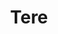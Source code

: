 ---
title: Tere
date: 
draft: false

# descripcion
description : Ovalo doble contorno

materials: Plata 925

color: Opalo turquesa

dimensions: 1,5cm

code: 02-08-0051

type: "Dijes"

categories: []

price: $3.800,00

price_eftvo: $3.230,00

# Images
# first image will be shown in the product page
images:
  # - image: "images/path_to_image"
  # La ubicacion de las imagenes es imagenes/Dijes/Dijes.Opalo/02-08-0051-tere
  - image: "./images/dijes/opalo/02-08-0051-ovalo-doble-contorno_a.JPG"
  - image: "./images/dijes/opalo/02-08-0051-ovalo-doble-contorno_b.JPG"
---